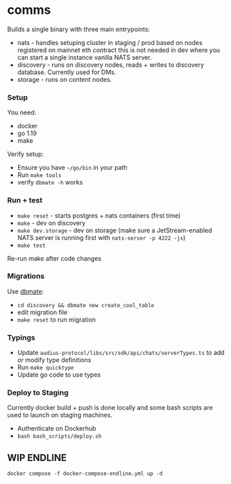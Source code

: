 # comms

Builds a single binary with three main entrypoints:

* nats - handles setuping cluster in staging / prod based on nodes registered on mainnet eth contract
  this is not needed in dev where you can start a single instance vanilla NATS server.
* discovery - runs on discovery nodes, reads + writes to discovery database.  Currently used for DMs.
* storage - runs on content nodes.

### Setup

You need:

* docker
* go 1.19
* make

Verify setup:

* Ensure you have `~/go/bin` in your path
* Run `make tools`
* verify `dbmate -h` works

### Run + test

* `make reset` - starts postgres + nats containers (first time)
* `make` - dev on discovery
* `make dev.storage` - dev on storage (make sure a JetStream-enabled NATS server is running first with `nats-server -p 4222 -js`)
* `make test`

Re-run make after code changes

### Migrations

Use [dbmate](https://github.com/amacneil/dbmate):

* `cd discovery && dbmate new create_cool_table`
* edit migration file
* `make reset` to run migration

### Typings

* Update `audius-protocol/libs/src/sdk/api/chats/serverTypes.ts` to add or modify type definitions
* Run `make quicktype`
* Update go code to use types

### Deploy to Staging

Currently docker build + push is done locally and some bash scripts are used to launch on staging machines.

* Authenticate on Dockerhub
* `bash bash_scripts/deploy.sh`

## WIP ENDLINE

```
docker compose -f docker-compose-endline.yml up -d
```
